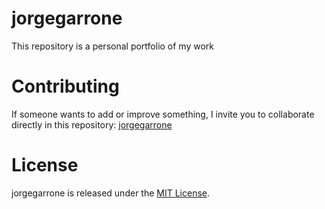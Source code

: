 # jorgegarrone

This repository is a personal portfolio of my work

# Contributing
If someone wants to add or improve something, I invite you to collaborate directly in this repository: [jorgegarrone](https://github.com/jgarrone82/jorgegarrone)

# License
jorgegarrone is released under the [MIT License](https://opensource.org/licenses/MIT).
